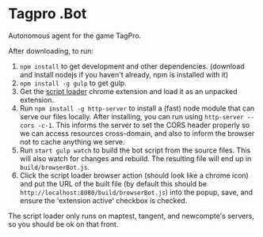 # Tagpro .Bot

Autonomous agent for the game TagPro.

After downloading, to run:
1. `npm install` to get development and other dependencies. (download and install nodejs if you haven't already, npm is installed with it)
2. `npm install -g gulp` to get gulp.
3. Get the [script loader](https://github.com/chrahunt/script-loader) chrome extension and load it as an unpacked extension.
4. Run `npm install -g http-server` to install a (fast) node module that can serve our files locally. After installing, you can run using `http-server --cors -c-1`. This informs the server to set the CORS header properly so we can access resources cross-domain, and also to inform the browser not to cache anything we serve.
5. Run `start gulp watch` to build the bot script from the source files. This will also watch for changes and rebuild. The resulting file will end up in `build/browserBot.js`.
6. Click the script loader browser action (should look like a chrome icon) and put the URL of the built file (by default this should be `http://localhost:8080/build/browserBot.js`) into the popup, save, and ensure the 'extension active' checkbox is checked.

The script loader only runs on maptest, tangent, and newcompte's servers, so you should be ok on that front.
